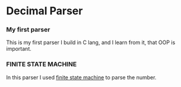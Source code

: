 # Decimal Parser
### My first parser
This is my first parser I build in C lang, and I learn from it, that OOP is important.
### FINITE STATE MACHINE
In this parser I used [finite state machine](https://https://en.wikipedia.org/wiki/Finite-state_machine) to parse the number.

